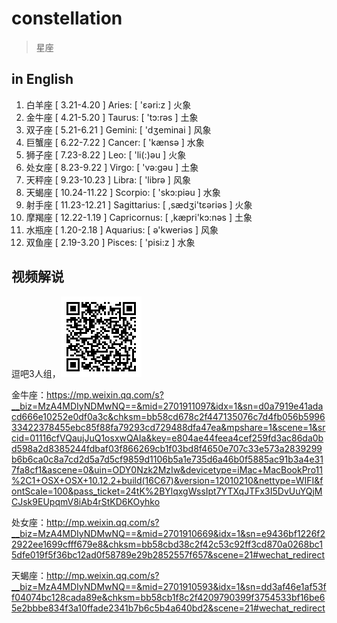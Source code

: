 # constellation

> 星座

## in English

1. 白羊座 [ 3.21-4.20 ] Aries: [ 'ɛəri:z ] 火象
2. 金牛座 [ 4.21-5.20 ] Taurus: [ 'tɔ:rəs ] 土象 
3. 双子座 [ 5.21-6.21 ] Gemini: [ 'dʒeminai ] 风象
4. 巨蟹座 [ 6.22-7.22 ] Cancer: [ 'kænsə ] 水象 
5. 狮子座 [ 7.23-8.22 ] Leo: [ 'li(:)əu ] 火象 
6. 处女座 [ 8.23-9.22 ] Virgo: [ 'və:gəu ] 土象 
7. 天秤座 [ 9.23-10.23 ] Libra: [ 'librə ] 风象
8. 天蝎座 [ 10.24-11.22 ] Scorpio: [ 'skɔ:piəu ] 水象
9. 射手座 [ 11.23-12.21 ] Sagittarius: [ ,sædʒi'tɛəriəs ] 火象
10. 摩羯座 [ 12.22-1.19 ] Capricornus: [ ,kæpri'kɔ:nəs ] 土象 
11. 水瓶座 [ 1.20-2.18 ] Aquarius: [ ə'kweriəs ] 风象
12. 双鱼座 [ 2.19-3.20 ] Pisces: [ 'pisi:z ] 水象


## 视频解说

逗吧3人组，<img src="./img/wx-constellation-qrcode.bmp">

金牛座：<https://mp.weixin.qq.com/s?__biz=MzA4MDIyNDMwNQ==&mid=2701911097&idx=1&sn=d0a7919e41adacd666e10252e0df0a3c&chksm=bb58cd678c2f447135076c7d4fb056b599633422378455ebc85f88fa79293cd729488dfa47ea&mpshare=1&scene=1&srcid=01116cfVQaujJuQ1osxwQAIa&key=e804ae44feea4cef259fd3ac86da0bd598a2d8385244fdbaf03f866269cb1f03bd8f4650e707c33e573a2839299b6b6ca0c8a7cd2d5a7d5cf9859d1106b5a1e735d6a46b0f5885ac91b3a4e317fa8cf1&ascene=0&uin=ODY0Nzk2MzIw&devicetype=iMac+MacBookPro11%2C1+OSX+OSX+10.12.2+build(16C67)&version=12010210&nettype=WIFI&fontScale=100&pass_ticket=24tK%2BYlqxgWssIpt7YTXqJTFx3I5DvUuYQjMCJsk9EUpqmV8iAb4rStKD6KOyhko>

处女座：<http://mp.weixin.qq.com/s?__biz=MzA4MDIyNDMwNQ==&mid=2701910669&idx=1&sn=e9436bf1226f22922ee1699cfff679e8&chksm=bb58cbd38c2f42c53c92ff3cd870a0268bc15dfe019f5f36bc12ad0f58789e29b2852557f657&scene=21#wechat_redirect>

天蝎座：<http://mp.weixin.qq.com/s?__biz=MzA4MDIyNDMwNQ==&mid=2701910593&idx=1&sn=dd3af46e1af53ff04074bc128cada89e&chksm=bb58cb1f8c2f4209790399f3754533bf16be65e2bbbe834f3a10ffade2341b7b6c5b4a640bd2&scene=21#wechat_redirect>


